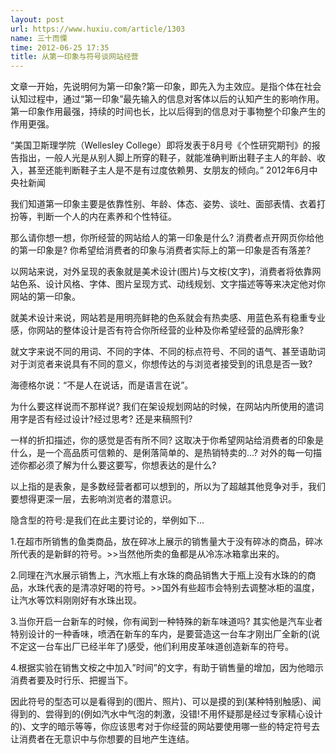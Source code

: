 ```yaml
---
layout: post
url: https://www.huxiu.com/article/1303
name: 三十而慄
time: 2012-06-25 17:35
title: 从第一印象与符号谈网站经营
---
```

文章一开始，先说明何为第一印象?第一印象，即先入为主效应。是指个体在社会认知过程中，通过“第一印象”最先输入的信息对客体以后的认知产生的影响作用。第一印象作用最强，持续的时间也长，比以后得到的信息对于事物整个印象产生的作用更强。

“美国卫斯理学院（Wellesley College）即将发表于8月号《个性研究期刊》的报告指出，一般人光是从别人脚上所穿的鞋子，就能准确判断出鞋子主人的年龄、收入，甚至还能判断鞋子主人是不是有过度依赖男、女朋友的倾向。” 2012年6月中央社新闻

我们知道第一印象主要是依靠性别、年龄、体态、姿势、谈吐、面部表情、衣着打扮等，判断一个人的内在素养和个性特征。

那么请你想一想，你所经营的网站给人的第一印象是什么? 消费者点开网页你给他的第一印象是? 你希望给消费者的印象与消费者实际上的第一印象是否有落差?

以网站来说，对外呈现的表象就是美术设计(图片)与文桉(文字)，消费者将依靠网站色系、设计风格、字体、图片呈现方式、动线规划、文字描述等等来决定他对你网站的第一印象。

就美术设计来说，网站若是用明亮鲜艳的色系就会有热卖感、用蓝色系有稳重专业感，你网站的整体设计是否有符合你所经营的业种及你希望经营的品牌形象?

就文字来说不同的用词、不同的字体、不同的标点符号、不同的语气、甚至语助词对于浏览者来说具有不同的意义，你想传达的与浏览者接受到的讯息是否一致?

海德格尔说：“不是人在说话，而是语言在说”。

为什么要这样说而不那样说? 我们在架设规划网站的时候，在网站内所使用的遣词用字是否有经过设计?经过思考? 还是来稿照刊?

一样的折扣描述，你的感觉是否有所不同? 这取决于你希望网站给消费者的印象是什么，是一个高品质可信赖的、是俐落简单的、是热销特卖的…? 对外的每一句描述你都必须了解为什么要这要写，你想表达的是什么?

以上指的是表象，是多数经营者都可以想到的，所以为了超越其他竞争对手，我们要想得更深一层，去影响浏览者的潜意识。

隐含型的符号:是我们在此主要讨论的，举例如下…

1.在超市所销售的鱼类商品，放在碎冰上展示的销售量大于没有碎冰的商品，碎冰所代表的是新鲜的符号。>>当然他所卖的鱼都是从冷冻冰箱拿出来的。

2.同理在汽水展示销售上，汽水瓶上有水珠的商品销售大于瓶上没有水珠的的商品，水珠代表的是清凉好喝的符号。>>国外有些超市会特别去调整冰柜的温度，让汽水等饮料刚刚好有水珠出现。

3.当你开启一台新车的时候，你有闻到一种特殊的新车味道吗? 其实他是汽车业者特别设计的一种香味，喷洒在新车的车内，是要营造这一台车才刚出厂全新的(说不定这一台车出厂已经半年了)感受，他们利用皮革味道创造新车的符号。

4.根据实验在销售文桉之中加入”时间”的文字，有助于销售量的增加，因为他暗示消费者要及时行乐、把握当下。

因此符号的型态可以是看得到的(图片、照片)、可以是摸的到(某种特别触感)、闻得到的、尝得到的(例如汽水中气泡的刺激，没错!不用怀疑那是经过专家精心设计的)、文字的暗示等等，你应该思考对于你经营的网站要使用哪一些的特定符号去让消费者在无意识中与你想要的目地产生连结。

